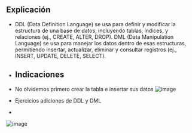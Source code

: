 ## Explicación
- DDL (Data Definition Language) se usa para definir y modificar la estructura de una base de datos, incluyendo tablas, índices, y relaciones (ej., CREATE, ALTER, DROP). DML (Data Manipulation Language) se usa para manejar los datos dentro de esas estructuras, permitiendo insertar, actualizar, eliminar y consultar registros (ej., INSERT, UPDATE, DELETE, SELECT).

- ## Indicaciones
- No olvidemos primero crear la tabla e insertar sus datos
![image](https://github.com/user-attachments/assets/c90cc85c-22a4-4797-abc2-f13cc0eb7112)

-  Ejercicios adiciones de DDL y DML
-  
![image](https://github.com/user-attachments/assets/7e1fda2e-db43-4fd5-9f13-5a5b20dc84ba)
